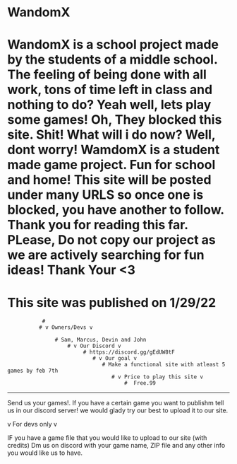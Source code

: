 # WandomX 

# WandomX is a school project made by the students of a middle school. The feeling of being done with all work, tons of time left in class and nothing to do? Yeah well, lets play some games! Oh, They blocked this site. Shit! What will i do now? Well, dont worry! WamdomX is a student made game project. Fun for school and home! This site will be posted under many URLS so once one is blocked, you have another to follow. Thank you for reading this far. PLease, Do not copy our project as we are actively searching for fun ideas! Thank Your <3


# This site was published on 1/29/22 
               # 
              # v Owners/Devs v
                   
                   # Sam, Marcus, Devin and John
                       # v Our Discord v
                            # https://discord.gg/gEdUW8tF
                               # v Our goal v
                                  # Make a functional site with atleast 5 games by feb 7th
                                     # v Price to play this site v
                                         #  Free.99
                                             
                             
-----------------------------------------------------------------------------------------------------------------------------------------------------------------
Send us your games!. If you have a certain game you want to publishm tell us in our discord server! we would glady try our best to upload it to our site.



v For devs only v

IF you have a game file that you would like to upload to our site (with credits)
Dm us on discord with your game name, ZIP file and any other info you would like us to have.
